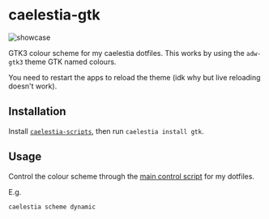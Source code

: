 # caelestia-gtk

![showcase](https://github.com/caelestia-dots/readme/blob/main/gtk/showcase.gif)

GTK3 colour scheme for my caelestia dotfiles.
This works by using the `adw-gtk3` theme GTK named colours.

You need to restart the apps to reload the theme (idk why but live reloading doesn't work).

## Installation

Install [`caelestia-scripts`](https://github.com/caelestia-dots/scripts.git),
then run `caelestia install gtk`.

## Usage

Control the colour scheme through the [main control script](https://github.com/caelestia-dots/scripts) for my dotfiles.

E.g.

```sh
caelestia scheme dynamic
```
